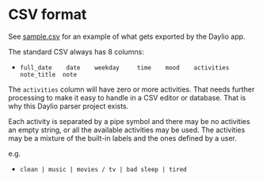 # CSV format

See [sample.csv][] for an example of what gets exported by the Daylio app.

The standard CSV always has 8 columns:

- `full_date 	date 	weekday 	time 	mood 	activities 	note_title 	note`

The `activities` column will have zero or more activities. That needs further processing to make it easy to handle in a CSV editor or database. That is why this Daylio parser project exists.

Each activity is separated by a pipe symbol and there may be no activities an empty string, or all the available activities may be used. The activities may be a mixture of the built-in labels and the ones defined by a user.

e.g.

- `clean | music | movies / tv | bad sleep | tired`


[sample.csv]: https://github.com/MichaelCurrin/daylio-csv-parser/blob/master/dayliopy/sample.csv
